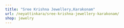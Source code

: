 ```yaml
---
title: "Sree Krishna Jewellery,Karakonam"
url: /neyattinkara/sree-krishna-jewellery-karakonam/
shop: jewelry
---
```

